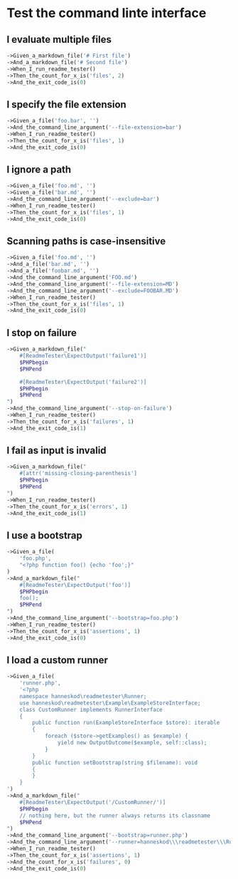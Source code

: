<!--
#[ReadmeTester\Import('feature-context:scenario')]
#[ReadmeTester\PrependCode('$scenario')]
#[ReadmeTester\AppendCode(';')]
-->

# Test the command linte interface

## I evaluate multiple files
```php
->Given_a_markdown_file('# First file')
->And_a_markdown_file('# Second file')
->When_I_run_readme_tester()
->Then_the_count_for_x_is('files', 2)
->And_the_exit_code_is(0)
```

## I specify the file extension
```php
->Given_a_file('foo.bar', '')
->And_the_command_line_argument('--file-extension=bar')
->When_I_run_readme_tester()
->Then_the_count_for_x_is('files', 1)
->And_the_exit_code_is(0)
```

## I ignore a path
```php
->Given_a_file('foo.md', '')
->Given_a_file('bar.md', '')
->And_the_command_line_argument('--exclude=bar')
->When_I_run_readme_tester()
->Then_the_count_for_x_is('files', 1)
->And_the_exit_code_is(0)
```

## Scanning paths is case-insensitive
```php
->Given_a_file('foo.md', '')
->And_a_file('bar.md', '')
->And_a_file('foobar.md', '')
->And_the_command_line_argument('FOO.md')
->And_the_command_line_argument('--file-extension=MD')
->And_the_command_line_argument('--exclude=FOOBAR.MD')
->When_I_run_readme_tester()
->Then_the_count_for_x_is('files', 1)
->And_the_exit_code_is(0)
```

## I stop on failure
```php
->Given_a_markdown_file("
    #[ReadmeTester\ExpectOutput('failure1')]
    $PHPbegin
    $PHPend

    #[ReadmeTester\ExpectOutput('failure2')]
    $PHPbegin
    $PHPend
")
->And_the_command_line_argument('--stop-on-failure')
->When_I_run_readme_tester()
->Then_the_count_for_x_is('failures', 1)
->And_the_exit_code_is(1)
```

## I fail as input is invalid
```php
->Given_a_markdown_file("
    #[attr('missing-closing-parenthesis']
    $PHPbegin
    $PHPend
")
->When_I_run_readme_tester()
->Then_the_count_for_x_is('errors', 1)
->And_the_exit_code_is(1)
```

## I use a bootstrap
```php
->Given_a_file(
    'foo.php',
    "<?php function foo() {echo 'foo';}"
)
->And_a_markdown_file("
    #[ReadmeTester\ExpectOutput('foo')]
    $PHPbegin
    foo();
    $PHPend
")
->And_the_command_line_argument('--bootstrap=foo.php')
->When_I_run_readme_tester()
->Then_the_count_for_x_is('assertions', 1)
->And_the_exit_code_is(0)
```

## I load a custom runner
```php
->Given_a_file(
    'runner.php',
    '<?php
    namespace hanneskod\readmetester\Runner;
    use hanneskod\readmetester\Example\ExampleStoreInterface;
    class CustomRunner implements RunnerInterface
    {
        public function run(ExampleStoreInterface $store): iterable
        {
            foreach ($store->getExamples() as $example) {
                yield new OutputOutcome($example, self::class);
            }
        }
        public function setBootstrap(string $filename): void
        {
        }
    }
')
->And_a_markdown_file("
    #[ReadmeTester\ExpectOutput('/CustomRunner/')]
    $PHPbegin
    // nothing here, but the runner always returns its classname
    $PHPend
")
->And_the_command_line_argument('--bootstrap=runner.php')
->And_the_command_line_argument('--runner=hanneskod\\\readmetester\\\Runner\\\CustomRunner')
->When_I_run_readme_tester()
->Then_the_count_for_x_is('assertions', 1)
->And_the_count_for_x_is('failures', 0)
->And_the_exit_code_is(0)
```

